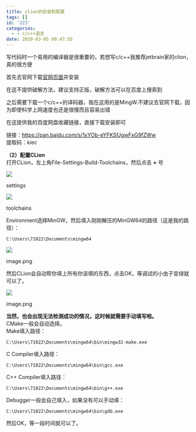 ```yaml
---
title: clion的安装和配置
tags: []
id: '223'
categories:
  - - c/c++语言
date: 2020-03-05 09:47:55
---
```


写代码时一个易用的编译器是很重要的，若想写c/c++我推荐jetbrain家的clion，真的很方便

首先去官网下载[官网页面](https://www.jetbrains.com/clion/)并安装

在这不提供破解方法，建议支持正版，破解方法可以在百度上搜索到

之后需要下载一个c/c++的译码器，我在这用的是MingW.不建议去官网下载，因为即使科学上网速度也还是很慢而且容易出错

在这提供我的百度网盘收藏链接，直接下载安装即可

链接：https://pan.baidu.com/s/1xYOb-eYFKSfJgwFxG9fZWw  
提取码：kiec

**（2）配置CLion**  
打开CLion，左上角File-Settings-Build-Toolchains，然后点击 **+** 号  

![](//upload-images.jianshu.io/upload_images/13625730-59b19c35c9589ad0.png?imageMogr2/auto-orient/stripimageView2/2/w/908/format/webp)

settings

![](//upload-images.jianshu.io/upload_images/13625730-9c1c7b4ac50f2320.png?imageMogr2/auto-orient/stripimageView2/2/w/624/format/webp)

toolchains

Environment选择MinGW，然后填入刚刚解压的MinGW64的路径（这是我的路径）：

```
C:\Users\71022\Documents\mingw64
```

![](//upload-images.jianshu.io/upload_images/13625730-c97f11fcde1a679f.png?imageMogr2/auto-orient/stripimageView2/2/w/780/format/webp)

image.png

然后CLion会自动帮你填上所有你该填的东西，点击OK，等调试的小虫子变绿就可以了。

![](//upload-images.jianshu.io/upload_images/13625730-9f5aa1e8408cef27.png?imageMogr2/auto-orient/stripimageView2/2/w/781/format/webp)

image.png

**当然，也会出现无法检测成功的情况，这时候就需要手动填写啦。**  
CMake一般会自动选择。  
Make填入路径：

```
C:\Users\71022\Documents\mingw64\bin\mingw32-make.exe
```

C Compiler填入路径：

```
C:\Users\71022\Documents\mingw64\bin\gcc.exe
```

C++ Compiler填入路径：

```
C:\Users\71022\Documents\mingw64\bin\g++.exe
```

Debugger一般会自己填入，如果没有可以手动填：

```
C:\Users\71022\Documents\mingw64\bin\gdb.exe
```

然后OK，等一段时间就可以了。